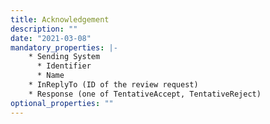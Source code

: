 ```yaml
---
title: Acknowledgement
description: ""
date: "2021-03-08"
mandatory_properties: |-
    * Sending System
      * Identifier
      * Name
    * InReplyTo (ID of the review request)
    * Response (one of TentativeAccept, TentativeReject)
optional_properties: ""
---
```


